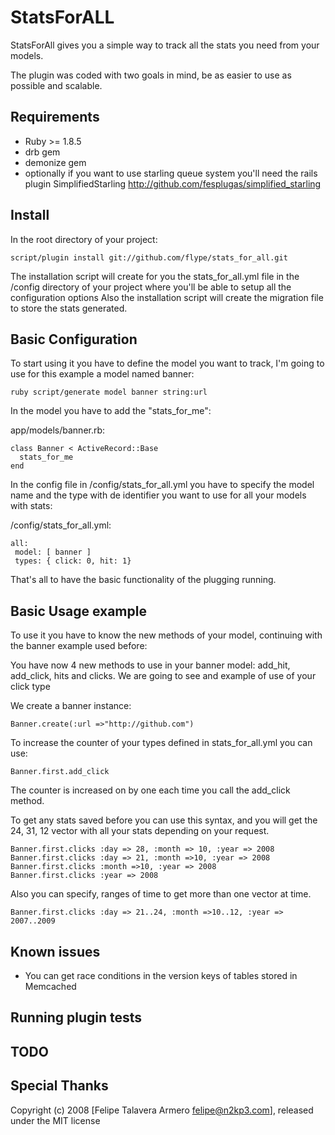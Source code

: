 # StatsForALL

StatsForAll gives you a simple way to track all the stats you need from your models.

The plugin was coded with two goals in mind,  be as easier to use as possible and scalable.

## Requirements

  - Ruby >= 1.8.5
  - drb gem
  - demonize gem
  - optionally if you want to use starling queue system you'll need the rails plugin SimplifiedStarling http://github.com/fesplugas/simplified_starling 

## Install

In the root directory of your project:

	script/plugin install git://github.com/flype/stats_for_all.git

The installation script will create for you the stats_for_all.yml file in the /config directory of your project where you'll be able to setup all the configuration options Also the installation script will create the migration file to store the stats generated.

## Basic Configuration

To start using it you have to define the model you want to track, I'm going to use for this example a model named banner:

	ruby script/generate model banner string:url
	
In the model you have to add the "stats_for_me":

app/models/banner.rb:

	class Banner < ActiveRecord::Base
      stats_for_me
	end

In the config file in /config/stats_for_all.yml you have to specify the model name and the type with de identifier you want to use for all your models with stats:

/config/stats_for_all.yml:

	all:
     model: [ banner ]
  	 types: { click: 0, hit: 1}

That's all to have the basic functionality of the plugging running.

## Basic Usage example

To use it you have to know the new methods of your model, continuing with the banner example used before:

You have now 4 new methods to use in your banner model: add_hit, add_click, hits and clicks.
We are going to see and example of use of your click type
	
We create a banner instance:

	Banner.create(:url =>"http://github.com")
	
To increase the counter of your types defined in stats_for_all.yml you can use:

	Banner.first.add_click

The counter is increased on by one each time you call the add_click method.
	
To get any stats saved before you can use this syntax, and you will get the 24, 31, 12 vector with all your stats depending on your request.
	
	Banner.first.clicks :day => 28, :month => 10, :year => 2008
	Banner.first.clicks :day => 21, :month =>10, :year => 2008
	Banner.first.clicks :month =>10, :year => 2008
	Banner.first.clicks :year => 2008
		
Also you can specify, ranges of time to get more than one vector at time.

	Banner.first.clicks :day => 21..24, :month =>10..12, :year => 2007..2009


## Known issues

  - You can get race conditions in the version keys of tables stored in Memcached
  
## Running plugin tests



## TODO


## Special Thanks

Copyright (c) 2008 [Felipe Talavera Armero <felipe@n2kp3.com>], released under the MIT license
